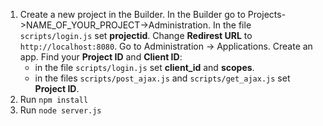 1. Create a new project in the Builder. In the Builder go to Projects->NAME_OF_YOUR_PROJECT->Administration. In the file `scripts/login.js` set **projectid**. Change **Redirest URL** to `http://localhost:8080`. Go to Administration -> Applications. Create an app. Find your **Project ID** and **Client ID**:
    * in the file `scripts/login.js` set **client_id** and **scopes**.
    * in the files `scripts/post_ajax.js` and `scripts/get_ajax.js` set **Project ID**.
2. Run `npm install`
3. Run `node server.js`